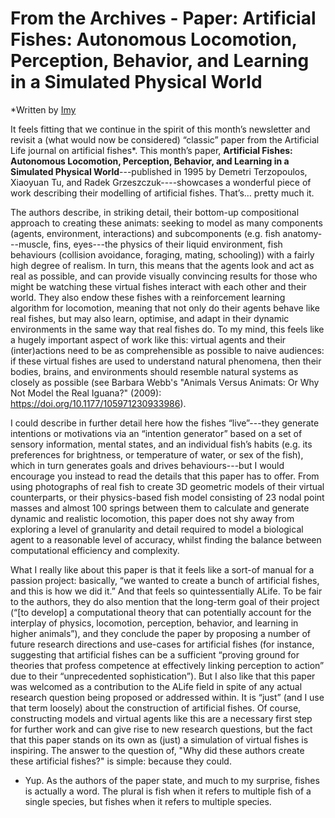 # From the Archives - Paper: Artificial Fishes: Autonomous Locomotion, Perception, Behavior, and Learning in a Simulated Physical World
*Written by [Imy](https://twitter.com/imy_tk)

It feels fitting that we continue in the spirit of this month’s newsletter and revisit a (what would now be considered) “classic” paper from the Artificial Life journal on artificial fishes*. This month’s paper, __Artificial Fishes: Autonomous Locomotion, Perception, Behavior, and Learning in a Simulated Physical World__---published in 1995 by Demetri Terzopoulos, Xiaoyuan Tu, and Radek Grzeszczuk----showcases a wonderful piece of work describing their modelling of artificial fishes. That’s… pretty much it.

The authors describe, in striking detail, their bottom-up compositional approach to creating these animats: seeking to model as many components (agents, environment, interactions) and subcomponents (e.g. fish anatomy---muscle, fins, eyes---the physics of their liquid environment, fish behaviours (collision avoidance, foraging, mating, schooling)) with a fairly high degree of realism. In turn, this means that the agents look and act as real as possible, and can provide visually convincing results for those who might be watching these virtual fishes interact with each other and their world. They also endow these fishes with a reinforcement learning algorithm for locomotion, meaning that not only do their agents behave like real fishes, but may also learn, optimise, and adapt in their dynamic environments in the same way that real fishes do. To my mind, this feels like a hugely important aspect of work like this: virtual agents and their (inter)actions need to be as comprehensible as possible to naive audiences: if these virtual fishes are used to understand natural phenomena, then their bodies, brains, and environments should resemble natural systems as closely as possible (see Barbara Webb's "Animals Versus Animats: Or Why Not Model the Real Iguana?" (2009): https://doi.org/10.1177/105971230933986).

I could describe in further detail here how the fishes “live”---they generate intentions or motivations via an “intention generator” based on a set of sensory information, mental states, and an individual fish’s habits (e.g. its preferences for brightness, or temperature of water, or sex of the fish), which in turn generates goals and drives behaviours---but I would encourage you instead to read the details that this paper has to offer. From using photographs of real fish to create 3D geometric models of their virtual counterparts, or their physics-based fish model consisting of 23 nodal point masses and almost 100 springs between them to calculate and generate dynamic and realistic locomotion, this paper does not shy away from exploring a level of granularity and detail required to model a biological agent to a reasonable level of accuracy, whilst finding the balance between computational efficiency and complexity.

What I really like about this paper is that it feels like a sort-of manual for a passion project: basically, “we wanted to create a bunch of artificial fishes, and this is how we did it.” And that feels so quintessentially ALife. To be fair to the authors, they do also mention that the long-term goal of their project  (“[to develop] a computational theory that can potentially account for the interplay of physics, locomotion, perception, behavior, and learning in higher animals”), and they conclude the paper by proposing a number of future research directions and use-cases for artificial fishes (for instance, suggesting that artificial fishes can be a sufficient “proving ground for theories that profess competence at effectively linking perception to action” due to their “unprecedented sophistication”). But I also like that this paper was welcomed as a contribution to the ALife field in spite of any actual research question being proposed or addressed within. It is “just” (and I use that term loosely) about the construction of artificial fishes. Of course, constructing models and virtual agents like this are a necessary first step for further work and can give rise to new research questions, but the fact that this paper stands on its own as (just) a simulation of virtual fishes is inspiring. The answer to the question of, "Why did these authors create these artificial fishes?" is simple: because they could.


* Yup. As the authors of the paper state, and much to my surprise, fishes is actually a word. The plural is fish when it refers to multiple fish of a single species, but fishes when it refers to multiple species. 
